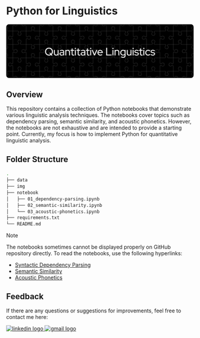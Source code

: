 # Python for Linguistics
![header](header.png)

## Overview
This repository contains a collection of Python notebooks that demonstrate various linguistic analysis techniques. The notebooks cover topics such as dependency parsing, semantic similarity, and acoustic phonetics. However, the notebooks are not exhaustive and are intended to provide a starting point. Currently, my focus is how to implement Python for quantitative linguistic analysis.

## Folder Structure
```bash
.
├── data
├── img
├── notebook
│   ├── 01_dependency-parsing.ipynb
│   ├── 02_semantic-similarity.ipynb
│   └── 03_acoustic-phonetics.ipynb
├── requirements.txt
└── README.md
```

>[!note]
>The notebooks sometimes cannot be displayed properly on GitHub repository directly. To read the notebooks, use the following hyperlinks:
>- [Syntactic Dependency Parsing](https://nbviewer.org/github/LingAdeu/python-for-linguistic-analysis/blob/main/notebook/01_dependency-parsing.ipynb)
>- [Semantic Similarity](https://nbviewer.org/github/LingAdeu/python-for-linguistic-analysis/blob/main/notebook/02_semantic-similarity.ipynb)
>- [Acoustic Phonetics](https://nbviewer.org/github/LingAdeu/python-for-linguistic-analysis/blob/main/notebook/03_acoustic-phonetics.ipynb)

## Feedback
If there are any questions or suggestions for improvements, feel free to contact me here:

<a href="https://www.linkedin.com/in/adelia-januarto/" target="_blank">
    <img src="https://raw.githubusercontent.com/maurodesouza/profile-readme-generator/master/src/assets/icons/social/linkedin/default.svg" width="52" height="40" alt="linkedin logo"/>
  </a>
<a href="mailto:januartoadelia@gmail.com" target="_blank">
    <img src="https://raw.githubusercontent.com/maurodesouza/profile-readme-generator/master/src/assets/icons/social/gmail/default.svg"  width="52" height="40" alt="gmail logo"/>
  </a>
